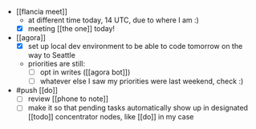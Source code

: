 - [[flancia meet]]
  - at different time today, 14 UTC, due to where I am :)
  - [x] meeting [[the one]] today!
- [[agora]]
  - [x] set up local dev environment to be able to code tomorrow on the way to Seattle
  - priorities are still:
    - [ ] opt in writes ([[agora bot]])
    - [ ] whatever else I saw my priorities were last weekend, check :)
- #push [[do]]
  - [ ] review [[phone to note]]
  - [ ] make it so that pending tasks automatically show up in designated [[todo]] concentrator nodes, like [[do]] in my case
